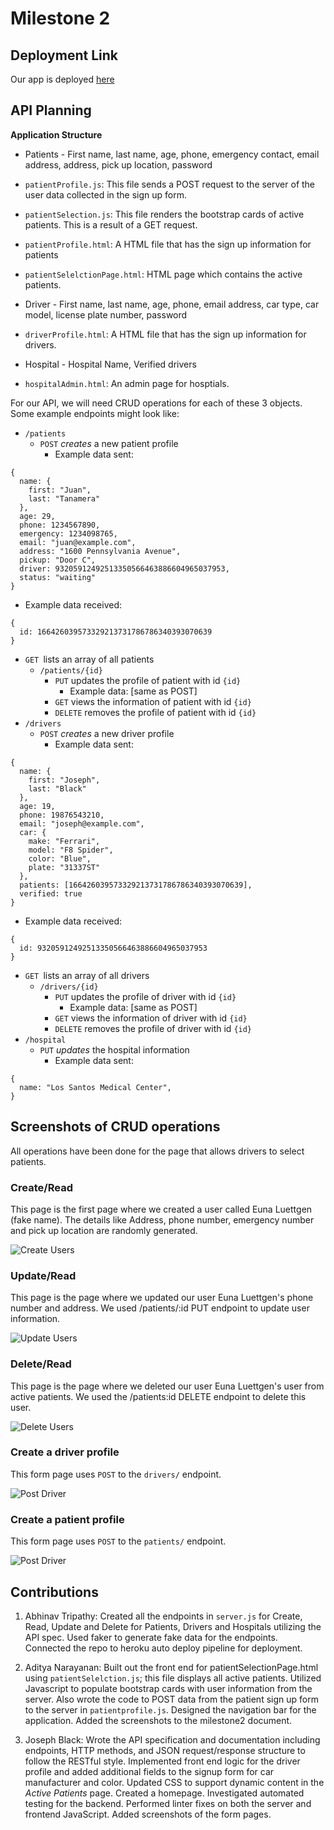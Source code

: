 # Milestone 2
## Deployment Link
Our app is deployed [here](http://healthpool.herokuapp.com)
## API Planning

**Application Structure**

*   Patients - First name, last name, age, phone, emergency contact, email address, address, pick up location, password
  * `patientProfile.js`: This file sends a POST request to the server of the user data collected in the sign up form.
  * `patientSelection.js`: This file renders the bootstrap cards of active patients. This is a result of a GET request.
  * `patientProfile.html`: A HTML file that has the sign up information for patients
  * `patientSelelctionPage.html`: HTML page which contains the active patients.

*   Driver - First name, last name, age, phone, email address, car type, car model, license plate number, password
  * `driverProfile.html`: A HTML file that has the sign up information for drivers.

*   Hospital - Hospital Name, Verified drivers
  * `hospitalAdmin.html`: An admin page for hosptials.

For our API, we will need CRUD operations for each of these 3 objects. Some example endpoints might look like:



*   `/patients`
    *   `POST` *creates* a new patient profile
        *   Example data sent:

```
{
  name: {
    first: "Juan",
    last: "Tanamera"
  },
  age: 29,
  phone: 1234567890,
  emergency: 1234098765,
  email: "juan@example.com",
  address: "1600 Pennsylvania Avenue",
  pickup: "Door C",
  driver: 93205912492513350566463886604965037953,
  status: "waiting"
}
```

*   Example data received:

```
{
  id: 166426039573329213731786786340393070639
}
```

*   `GET `lists an array of all patients
    *   `/patients/{id}`
        *   `PUT` updates the profile of patient with id `{id}`
            *   Example data: [same as POST]
        *   `GET` views the information of patient with id `{id}`
        *   `DELETE` removes the profile of patient with id `{id}`
*   `/drivers`
    *   `POST` *creates* a new driver profile
        *   Example data sent:

```
{
  name: {
    first: "Joseph",
    last: "Black"
  },
  age: 19,
  phone: 19876543210,
  email: "joseph@example.com",
  car: {
    make: "Ferrari",
    model: "F8 Spider",
    color: "Blue",
    plate: "31337ST"
  },
  patients: [166426039573329213731786786340393070639],
  verified: true
}
```

*   Example data received:

```
{
  id: 93205912492513350566463886604965037953
}
```

*   `GET `lists an array of all drivers
    *   `/drivers/{id}`
        *   `PUT` updates the profile of driver with id `{id}`
            *   Example data: [same as POST]
        *   `GET` views the information of driver with id `{id}`
        *   `DELETE` removes the profile of driver with id `{id}`
*   `/hospital`
    *   `PUT` *updates* the hospital information
        *   Example data sent:

```
{
  name: "Los Santos Medical Center",
}
```


## Screenshots of CRUD operations

All operations have been done for the page that allows drivers to select patients.
### Create/Read

This page is the first page where we created a user called Euna Luettgen (fake name). The details like Address, phone number, emergency number and pick up location are randomly generated.

![Create Users](images/create_user.png?raw=true)

### Update/Read

This page is the page where we updated our user Euna Luettgen's phone number and address. We used /patients/:id PUT endpoint to update user information.

![Update Users](images/update_users.png?raw=true)

### Delete/Read

This page is the page where we deleted our user Euna Luettgen's user from active patients. We used the /patients:id DELETE endpoint to delete this user.

![Delete Users](images/delete_users.png?raw=true)

### Create a driver profile

This form page uses `POST` to the `drivers/` endpoint.

![Post Driver](images/driverProfile.png?raw=true)

### Create a patient profile

This form page uses `POST` to the `patients/` endpoint.

![Post Driver](images/patientProfile.png?raw=true)


## Contributions

1. Abhinav Tripathy: Created all the endpoints in `server.js` for Create, Read, Update and Delete for Patients, Drivers and Hospitals utilizing the API spec. Used faker to generate fake data for the endpoints. Connected the repo to heroku auto deploy pipeline for deployment.

2. Aditya Narayanan: Built out the front end for patientSelectionPage.html using `patientSelelction.js`; this file displays all active patients. Utilized Javascript to populate bootstrap cards with user information from the server. Also wrote the code to POST data from the patient sign up form to the server in `patientprofile.js`. Designed the navigation bar for the application. Added the screenshots to the milestone2 document.

3. Joseph Black: Wrote the API specification and documentation including endpoints, HTTP methods, and JSON request/response structure to follow the RESTful style. Implemented front end logic for the driver profile and added additional fields to the signup form for car manufacturer and color. Updated CSS to support dynamic content in the *Active Patients* page. Created a homepage. Investigated automated testing for the backend. Performed linter fixes on both the server and frontend JavaScript. Added screenshots of the form pages.
